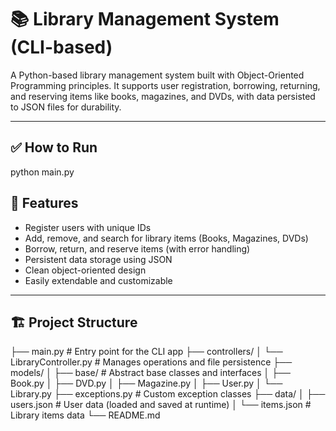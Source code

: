 # 📚 Library Management System (CLI-based)

A Python-based library management system built with Object-Oriented Programming principles. It supports user registration, borrowing, returning, and reserving items like books, magazines, and DVDs, with data persisted to JSON files for durability.

---

## ✅ How to Run

python main.py

## 🚀 Features

- Register users with unique IDs
- Add, remove, and search for library items (Books, Magazines, DVDs)
- Borrow, return, and reserve items (with error handling)
- Persistent data storage using JSON
- Clean object-oriented design
- Easily extendable and customizable

---

## 🏗️ Project Structure

├── main.py # Entry point for the CLI app
├── controllers/
│ └── LibraryController.py # Manages operations and file persistence
├── models/
│ ├── base/ # Abstract base classes and interfaces
│ ├── Book.py
│ ├── DVD.py
│ ├── Magazine.py
│ ├── User.py
│ └── Library.py
├── exceptions.py # Custom exception classes
├── data/
│ ├── users.json # User data (loaded and saved at runtime)
│ └── items.json # Library items data
└── README.md
